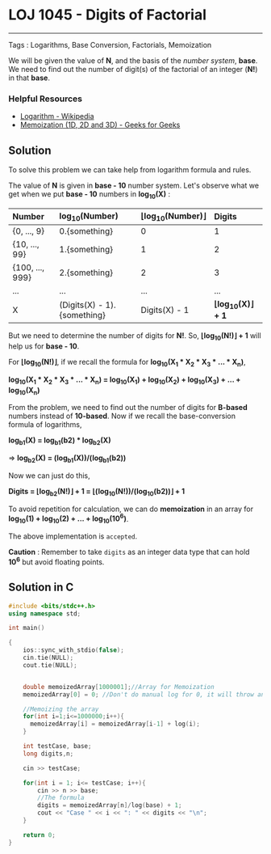 # LOJ 1045 - Digits of Factorial
---
Tags : Logarithms, Base Conversion, Factorials, Memoization

We will be given the value of __N__, and the basis of the _number system_, __base__. We need to find out the number of digit(s) of the factorial of an integer  (__N!__) in that __base__.

### Helpful Resources
* [Logarithm - Wikipedia](https://en.wikipedia.org/wiki/Logarithm "WikiPedia")
* [Memoization (1D, 2D and 3D) - Geeks for Geeks](https://www.geeksforgeeks.org/memoization-1d-2d-and-3d/ "Geeks for Geeks")

## Solution

To solve this problem we can take help from logarithm formula and rules.

The value of __N__ is given in __base - 10__ number system.
Let's observe what we get when we put __base - 10__ numbers in __log<sub>10</sub>(X)__ :


|Number|log<sub>10</sub>(Number)|⌊log<sub>10</sub>(Number)⌋|Digits|
|:--|:--|:--|:--|
|{0, ..., 9}|0.{something}|0|1|
|{10, ..., 99}|1.{something}|1|2|
|{100, ..., 999}|2.{something}|2|3|
|...|...|...|...|
|X|(Digits(X) - 1).{something}|Digits(X) - 1|__⌊log<sub>10</sub>(X)⌋ + 1__|

But we need to determine the number of digits for __N!__. So, __⌊log<sub>10</sub>(N!)⌋ + 1__ will help us for __base - 10__.

For __⌊log<sub>10</sub>(N!)⌋__, if we recall the formula for __log<sub>10</sub>(X<sub>1</sub> * X<sub>2</sub> * X<sub>3</sub> * ... * X<sub>n</sub>)__,


__log<sub>10</sub>(X<sub>1</sub> * X<sub>2</sub> * X<sub>3</sub> * ... * X<sub>n</sub>) = log<sub>10</sub>(X<sub>1</sub>) + log<sub>10</sub>(X<sub>2</sub>) + log<sub>10</sub>(X<sub>3</sub>) + ... + log<sub>10</sub>(X<sub>n</sub>)__

From the problem, we need to find out the number of digits for __B-based__ numbers instead of __10-based__. Now if we recall the base-conversion formula of logarithms,

__log<sub>b1</sub>(X) = log<sub>b1</sub>(b2) * log<sub>b2</sub>(X)__

=> __log<sub>b2</sub>(X) = (log<sub>b1</sub>(X))/(log<sub>b1</sub>(b2))__

Now we can just do this,

__Digits = ⌊log<sub>b2</sub>(N!)⌋ + 1 = ⌊(log<sub>10</sub>(N!))/(log<sub>10</sub>(b2))⌋ + 1__

To avoid repetition for calculation, we can do __memoization__ in an array for __log<sub>10</sub>(1) + log<sub>10</sub>(2) + ... + log<sub>10</sub>(10<sup>6</sup>)__.

The above implementation is `accepted`.

__Caution__ : Remember to take `digits` as an integer data type that can hold __10<sup>6</sup>__ but avoid floating points.

## Solution in C
```cpp
#include <bits/stdc++.h>
using namespace std;

int main()

{
    ios::sync_with_stdio(false);
    cin.tie(NULL);
    cout.tie(NULL);


    double memoizedArray[1000001];//Array for Memoization
    memoizedArray[0] = 0; //Don't do manual log for 0, it will throw an error

    //Memoizing the array
    for(int i=1;i<=1000000;i++){
      memoizedArray[i] = memoizedArray[i-1] + log(i);
    }

    int testCase, base;
    long digits,n;

    cin >> testCase;

    for(int i = 1; i<= testCase; i++){
        cin >> n >> base;
        //The formula
        digits = memoizedArray[n]/log(base) + 1;
        cout << "Case " << i << ": " << digits << "\n";
    }

    return 0;
}
```
